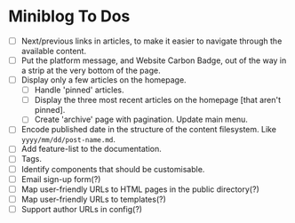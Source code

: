 # Miniblog To Dos

- [ ] Next/previous links in articles, to make it easier to navigate through the available content.
- [ ] Put the platform message, and Website Carbon Badge, out of the way in a strip at the very bottom of the page.
- [ ] Display only a few articles on the homepage.
  - [ ] Handle 'pinned' articles.
  - [ ] Display the three most recent articles on the homepage [that aren't pinned].
  - [ ] Create 'archive' page with pagination.  Update main menu.
- [ ] Encode published date in the structure of the content filesystem.  Like `yyyy/mm/dd/post-name.md`.
- [ ] Add feature-list to the documentation.
- [ ] Tags.
- [ ] Identify components that should be customisable.
- [ ] Email sign-up form(?)
- [ ] Map user-friendly URLs to HTML pages in the public directory(?)
- [ ] Map user-friendly URLs to templates(?)
- [ ] Support author URLs in config(?)
